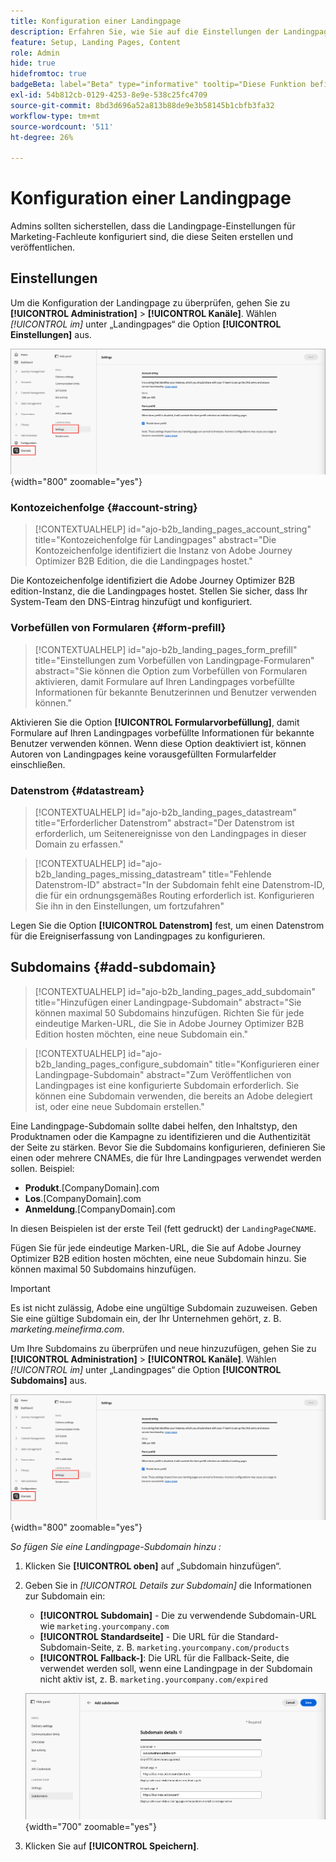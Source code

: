 ```yaml
---
title: Konfiguration einer Landingpage
description: Erfahren Sie, wie Sie auf die Einstellungen der Landingpage zugreifen und diese konfigurieren können, damit Ihr Marketing-Team Web-Seiten zur Unterstützung seiner Kampagnen erstellen und veröffentlichen kann.
feature: Setup, Landing Pages, Content
role: Admin
hide: true
hidefromtoc: true
badgeBeta: label="Beta" type="informative" tooltip="Diese Funktion befindet sich derzeit in einer eingeschränkten Beta-Version"
exl-id: 54b812cb-0129-4253-8e9e-538c25fc4709
source-git-commit: 8bd3d696a52a813b88de9e3b58145b1cbfb3fa32
workflow-type: tm+mt
source-wordcount: '511'
ht-degree: 26%

---
```


# Konfiguration einer Landingpage

Admins sollten sicherstellen, dass die Landingpage-Einstellungen für Marketing-Fachleute konfiguriert sind, die diese Seiten erstellen und veröffentlichen.

## Einstellungen

Um die Konfiguration der Landingpage zu überprüfen, gehen Sie zu **[!UICONTROL Administration]** > **[!UICONTROL Kanäle]**. Wählen _[!UICONTROL im]_ unter „Landingpages“ die Option **[!UICONTROL Einstellungen]** aus.

![Landingpage-Einstellungen](./assets/config-landing-pages-settings.png){width="800" zoomable="yes"}

### Kontozeichenfolge {#account-string}

>[!CONTEXTUALHELP]
>id="ajo-b2b_landing_pages_account_string"
>title="Kontozeichenfolge für Landingpages"
>abstract="Die Kontozeichenfolge identifiziert die Instanz von Adobe Journey Optimizer B2B Edition, die die Landingpages hostet."

Die Kontozeichenfolge identifiziert die Adobe Journey Optimizer B2B edition-Instanz, die die Landingpages hostet. Stellen Sie sicher, dass Ihr System-Team den DNS-Eintrag hinzufügt und konfiguriert.

### Vorbefüllen von Formularen {#form-prefill}

>[!CONTEXTUALHELP]
>id="ajo-b2b_landing_pages_form_prefill"
>title="Einstellungen zum Vorbefüllen von Landingpage-Formularen"
>abstract="Sie können die Option zum Vorbefüllen von Formularen aktivieren, damit Formulare auf Ihren Landingpages vorbefüllte Informationen für bekannte Benutzerinnen und Benutzer verwenden können."

Aktivieren Sie die Option **[!UICONTROL Formularvorbefüllung]**, damit Formulare auf Ihren Landingpages vorbefüllte Informationen für bekannte Benutzer verwenden können. Wenn diese Option deaktiviert ist, können Autoren von Landingpages keine vorausgefüllten Formularfelder einschließen.

### Datenstrom {#datastream}

>[!CONTEXTUALHELP]
>id="ajo-b2b_landing_pages_datastream"
>title="Erforderlicher Datenstrom"
>abstract="Der Datenstrom ist erforderlich, um Seitenereignisse von den Landingpages in dieser Domain zu erfassen."

>[!CONTEXTUALHELP]
>id="ajo-b2b_landing_pages_missing_datastream"
>title="Fehlende Datenstrom-ID"
>abstract="In der Subdomain fehlt eine Datenstrom-ID, die für ein ordnungsgemäßes Routing erforderlich ist. Konfigurieren Sie ihn in den Einstellungen, um fortzufahren"

Legen Sie die Option **[!UICONTROL Datenstrom]** fest, um einen Datenstrom für die Ereigniserfassung von Landingpages zu konfigurieren.

## Subdomains {#add-subdomain}

>[!CONTEXTUALHELP]
>id="ajo-b2b_landing_pages_add_subdomain"
>title="Hinzufügen einer Landingpage-Subdomain"
>abstract="Sie können maximal 50 Subdomains hinzufügen. Richten Sie für jede eindeutige Marken-URL, die Sie in Adobe Journey Optimizer B2B Edition hosten möchten, eine neue Subdomain ein."

>[!CONTEXTUALHELP]
>id="ajo-b2b_landing_pages_configure_subdomain"
>title="Konfigurieren einer Landingpage-Subdomain"
>abstract="Zum Veröffentlichen von Landingpages ist eine konfigurierte Subdomain erforderlich. Sie können eine Subdomain verwenden, die bereits an Adobe delegiert ist, oder eine neue Subdomain erstellen."

Eine Landingpage-Subdomain sollte dabei helfen, den Inhaltstyp, den Produktnamen oder die Kampagne zu identifizieren und die Authentizität der Seite zu stärken. Bevor Sie die Subdomains konfigurieren, definieren Sie einen oder mehrere CNAMEs, die für Ihre Landingpages verwendet werden sollen. Beispiel:

* **Produkt**.[CompanyDomain].com
* **Los**.[CompanyDomain].com
* **Anmeldung**.[CompanyDomain].com

In diesen Beispielen ist der erste Teil (fett gedruckt) der `LandingPageCNAME`.

Fügen Sie für jede eindeutige Marken-URL, die Sie auf Adobe Journey Optimizer B2B edition hosten möchten, eine neue Subdomain hinzu. Sie können maximal 50 Subdomains hinzufügen.

>[!IMPORTANT]
>
>Es ist nicht zulässig, Adobe eine ungültige Subdomain zuzuweisen. Geben Sie eine gültige Subdomain ein, der Ihr Unternehmen gehört, z. B. _marketing.meinefirma.com_.

Um Ihre Subdomains zu überprüfen und neue hinzuzufügen, gehen Sie zu **[!UICONTROL Administration]** > **[!UICONTROL Kanäle]**. Wählen _[!UICONTROL im]_ unter „Landingpages“ die Option **[!UICONTROL Subdomains]** aus.

![Landingpage-Subdomains](./assets/config-landing-pages-settings.png){width="800" zoomable="yes"}

_So fügen Sie eine Landingpage-Subdomain hinzu :_

1. Klicken Sie **[!UICONTROL oben]** auf „Subdomain hinzufügen“.

1. Geben Sie in _[!UICONTROL Details zur Subdomain]_ die Informationen zur Subdomain ein:

   * **[!UICONTROL Subdomain]** - Die zu verwendende Subdomain-URL wie `marketing.yourcompany.com`
   * **[!UICONTROL Standardseite]** - Die URL für die Standard-Subdomain-Seite, z. B. `marketing.yourcompany.com/products`
   * **[!UICONTROL Fallback-]**: Die URL für die Fallback-Seite, die verwendet werden soll, wenn eine Landingpage in der Subdomain nicht aktiv ist, z. B. `marketing.yourcompany.com/expired`

   ![Landingpage-Subdomain hinzufügen](./assets/config-landing-pages-add-subdomain.png){width="700" zoomable="yes"}

1. Klicken Sie auf **[!UICONTROL Speichern]**.
